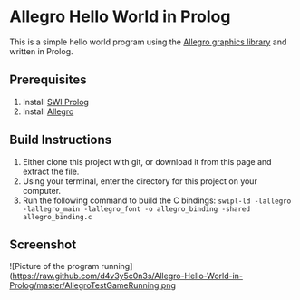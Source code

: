 # Allegro Hello World in Prolog
This is a simple hello world program using the [Allegro graphics library](https://liballeg.org/) and written in Prolog.
## Prerequisites
1. Install [SWI Prolog](https://www.swi-prolog.org/)
2. Install [Allegro](https://liballeg.org/)
## Build Instructions
1. Either clone this project with git, or download it from this page and extract the file.
2. Using your terminal, enter the directory for this project on your computer.
3. Run the following command to build the C bindings: `swipl-ld -lallegro -lallegro_main -lallegro_font -o allegro_binding -shared allegro_binding.c`
## Screenshot
![Picture of the program running](https://raw.github.com/d4v3y5c0n3s/Allegro-Hello-World-in-Prolog/master/AllegroTestGameRunning.png

